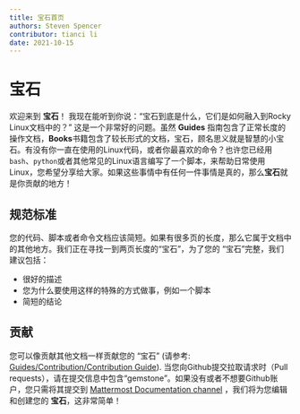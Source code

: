```yaml
---
title: 宝石首页
authors: Steven Spencer
contributor: tianci li
date: 2021-10-15
---
```


# 宝石

欢迎来到 **宝石**！ 我现在能听到你说：“宝石到底是什么，它们是如何融入到Rocky Linux文档中的？” 这是一个非常好的问题。虽然 **Guides** 指南包含了正常长度的操作文档，**Books**书籍包含了较长形式的文档，宝石，顾名思义就是智慧的小宝石。有没有你一直在使用的Linux代码，或者你最喜欢的命令？也许您已经用`bash`、`python`或者其他常见的Linux语言编写了一个脚本，来帮助日常使用Linux，您希望分享给大家。如果这些事情中有任何一件事情是真的，那么**宝石**就是你贡献的地方！

## 规范标准

您的代码、脚本或者命令文档应该简短。如果有很多页的长度，那么它属于文档中的其他地方。我们正在寻找一到两页长度的“宝石”，为了您的 “宝石”完整，我们建议包括：

* 很好的描述
* 您为什么要使用这样的特殊的方式做事，例如一个脚本
* 简短的结论

## 贡献

您可以像贡献其他文档一样贡献您的 “宝石” (请参考: [Guides/Contribution/Contribution Guide](../guides/contribute/README.md)). 当您向Github提交拉取请求时（Pull requests），请在提交信息中包含“gemstone”。如果没有或者不想要Github账户，您只需将其提交到 [Mattermost Documentation channel](https://chat.rockylinux.org/rocky-linux/channels/documentation) ，我们将为您编辑和创建您的 **宝石**，这非常简单！

